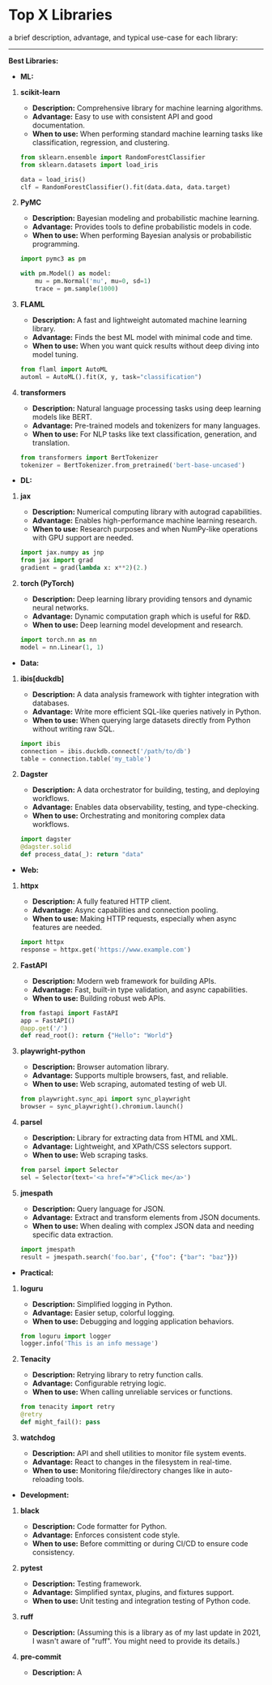 # Top X Libraries

a brief description, advantage, and typical use-case for each library:

---

**Best Libraries:**

- **ML:**

1. **scikit-learn**
   - **Description:** Comprehensive library for machine learning algorithms.
   - **Advantage:** Easy to use with consistent API and good documentation.
   - **When to use:** When performing standard machine learning tasks like classification, regression, and clustering.
   
   ```python
   from sklearn.ensemble import RandomForestClassifier
   from sklearn.datasets import load_iris

   data = load_iris()
   clf = RandomForestClassifier().fit(data.data, data.target)
   ```

2. **PyMC**
   - **Description:** Bayesian modeling and probabilistic machine learning.
   - **Advantage:** Provides tools to define probabilistic models in code.
   - **When to use:** When performing Bayesian analysis or probabilistic programming.
   
   ```python
   import pymc3 as pm

   with pm.Model() as model:
       mu = pm.Normal('mu', mu=0, sd=1)
       trace = pm.sample(1000)
   ```

3. **FLAML**
   - **Description:** A fast and lightweight automated machine learning library.
   - **Advantage:** Finds the best ML model with minimal code and time.
   - **When to use:** When you want quick results without deep diving into model tuning.
   
   ```python
   from flaml import AutoML
   automl = AutoML().fit(X, y, task="classification")
   ```

4. **transformers**
   - **Description:** Natural language processing tasks using deep learning models like BERT.
   - **Advantage:** Pre-trained models and tokenizers for many languages.
   - **When to use:** For NLP tasks like text classification, generation, and translation.
   
   ```python
   from transformers import BertTokenizer
   tokenizer = BertTokenizer.from_pretrained('bert-base-uncased')
   ```

- **DL:**

1. **jax**
   - **Description:** Numerical computing library with autograd capabilities.
   - **Advantage:** Enables high-performance machine learning research.
   - **When to use:** Research purposes and when NumPy-like operations with GPU support are needed.
   
   ```python
   import jax.numpy as jnp
   from jax import grad
   gradient = grad(lambda x: x**2)(2.)
   ```

2. **torch (PyTorch)**
   - **Description:** Deep learning library providing tensors and dynamic neural networks.
   - **Advantage:** Dynamic computation graph which is useful for R&D.
   - **When to use:** Deep learning model development and research.
   
   ```python
   import torch.nn as nn
   model = nn.Linear(1, 1)
   ```

- **Data:**

1. **ibis[duckdb]**
   - **Description:** A data analysis framework with tighter integration with databases.
   - **Advantage:** Write more efficient SQL-like queries natively in Python.
   - **When to use:** When querying large datasets directly from Python without writing raw SQL.
   
   ```python
   import ibis
   connection = ibis.duckdb.connect('/path/to/db')
   table = connection.table('my_table')
   ```

2. **Dagster**
   - **Description:** A data orchestrator for building, testing, and deploying workflows.
   - **Advantage:** Enables data observability, testing, and type-checking.
   - **When to use:** Orchestrating and monitoring complex data workflows.
   
   ```python
   import dagster
   @dagster.solid
   def process_data(_): return "data"
   ```

- **Web:**

1. **httpx**
   - **Description:** A fully featured HTTP client.
   - **Advantage:** Async capabilities and connection pooling.
   - **When to use:** Making HTTP requests, especially when async features are needed.
   
   ```python
   import httpx
   response = httpx.get('https://www.example.com')
   ```

2. **FastAPI**
   - **Description:** Modern web framework for building APIs.
   - **Advantage:** Fast, built-in type validation, and async capabilities.
   - **When to use:** Building robust web APIs.
   
   ```python
   from fastapi import FastAPI
   app = FastAPI()
   @app.get('/')
   def read_root(): return {"Hello": "World"}
   ```

3. **playwright-python**
   - **Description:** Browser automation library.
   - **Advantage:** Supports multiple browsers, fast, and reliable.
   - **When to use:** Web scraping, automated testing of web UI.
   
   ```python
   from playwright.sync_api import sync_playwright
   browser = sync_playwright().chromium.launch()
   ```

4. **parsel**
   - **Description:** Library for extracting data from HTML and XML.
   - **Advantage:** Lightweight, and XPath/CSS selectors support.
   - **When to use:** Web scraping tasks.
   
   ```python
   from parsel import Selector
   sel = Selector(text='<a href="#">Click me</a>')
   ```

5. **jmespath**
   - **Description:** Query language for JSON.
   - **Advantage:** Extract and transform elements from JSON documents.
   - **When to use:** When dealing with complex JSON data and needing specific data extraction.
   
   ```python
   import jmespath
   result = jmespath.search('foo.bar', {"foo": {"bar": "baz"}})
   ```

- **Practical:**

1. **loguru**
   - **Description:** Simplified logging in Python.
   - **Advantage:** Easier setup, colorful logging.
   - **When to use:** Debugging and logging application behaviors.
   
   ```python
   from loguru import logger
   logger.info('This is an info message')
   ```

2. **Tenacity**
   - **Description:** Retrying library to retry function calls.
   - **Advantage:** Configurable retrying logic.
   - **When to use:** When calling unreliable services or functions.
   
   ```python
   from tenacity import retry
   @retry
   def might_fail(): pass
   ```

3. **watchdog**
   - **Description:** API and shell utilities to monitor file system events.
   - **Advantage:** React to changes in the filesystem in real-time.
   - **When to use:** Monitoring file/directory changes like in auto-reloading tools.

- **Development:**

1. **black**
   - **Description:** Code formatter for Python.
   - **Advantage:** Enforces consistent code style.
   - **When to use:** Before committing or during CI/CD to ensure code consistency.
   
2. **pytest**
   - **Description:** Testing framework.
   - **Advantage:** Simplified syntax, plugins, and fixtures support.
   - **When to use:** Unit testing and integration testing of Python code.

3. **ruff**
   - **Description:** (Assuming this is a library as of my last update in 2021, I wasn't aware of "ruff". You might need to provide its details.)

4. **pre-commit**
   - **Description:** A
